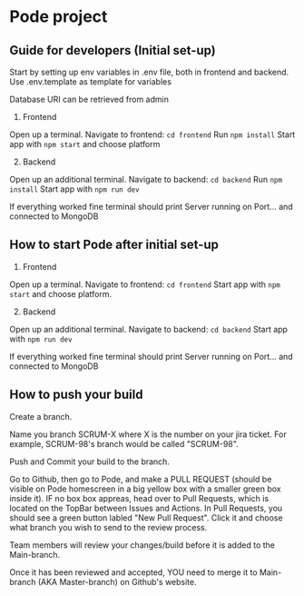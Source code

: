 # Pode project

## Guide for developers (Initial set-up)
Start by setting up env variables in .env file, both in frontend and backend. 
Use .env.template as template for variables

Database URI can be retrieved from admin

1. Frontend

Open up a terminal.
Navigate to frontend: ```cd frontend```
Run ```npm install```
Start app with ```npm start``` and choose platform

2. Backend

Open up an additional terminal.
Navigate to backend: ```cd backend```
Run ```npm install```
Start app with ```npm run dev```

If everything worked fine terminal should print Server running on Port... and connected to MongoDB

## How to start Pode after initial set-up

1. Frontend

Open up a terminal.
Navigate to frontend: ```cd frontend```
Start app with ```npm start``` and choose platform.

2. Backend

Open up an additional terminal.
Navigate to backend: ```cd backend```
Start app with ```npm run dev```

If everything worked fine terminal should print Server running on Port... and connected to MongoDB

## How to push your build

Create a branch.

Name you branch SCRUM-X where X is the number on your jira ticket. For example, SCRUM-98's branch would be called "SCRUM-98".

Push and Commit your build to the branch.

Go to Github, then go to Pode, and make a PULL REQUEST (should be visible on Pode homescreen in a big yellow box with a smaller green box inside it).
IF no box box appreas, head over to Pull Requests, which is located on the TopBar between Issues and Actions. In Pull Requests, you should see a green button labled "New Pull Request". Click it and choose what branch you wish to send to the review process.

Team members will review your changes/build before it is added to the Main-branch.

Once it has been reviewed and accepted, YOU need to merge it to Main-branch (AKA Master-branch) on Github's website.